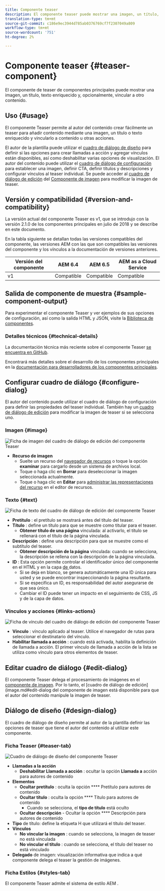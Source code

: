 ```yaml
---
title: Componente teaser
description: El componente teaser puede mostrar una imagen, un título, texto enriquecido y, opcionalmente, vincular a otro contenido.
translation-type: tm+mt
source-git-commit: c186e9ec3944d785ab0376769cf7f2307049a809
workflow-type: tm+mt
source-wordcount: '751'
ht-degree: 2%

---
```



# Componente teaser {#teaser-component}

El componente de teaser de componentes principales puede mostrar una imagen, un título, texto enriquecido y, opcionalmente, vincular a otro contenido.

## Uso {#usage}

El componente Teaser permite al autor del contenido crear fácilmente un teaser para añadir contenido mediante una imagen, un título o texto enriquecido y vincularlo a contenido u otras acciones.

El autor de la plantilla puede utilizar el [cuadro de diálogo de diseño](#design-dialog) para definir si las opciones para crear llamadas a acción y agregar vínculos están disponibles, así como deshabilitar varias opciones de visualización. El autor del contenido puede utilizar el [cuadro de diálogo de configuración](#configure-dialog) para establecer una imagen, definir CTA, definir títulos y descripciones y configurar vínculos al teaser individual. Se puede acceder al [cuadro de diálogo de edición](image.md#edit-dialog) del [Componente de imagen](image.md) para modificar la imagen de teaser.

## Versión y compatibilidad {#version-and-compatibility}

La versión actual del componente Teaser es v1, que se introdujo con la versión 2.1.0 de los componentes principales en julio de 2018 y se describe en este documento.

En la tabla siguiente se detallan todas las versiones compatibles del componente, las versiones AEM con las que son compatibles las versiones del componente y los vínculos a la documentación de versiones anteriores.

| Versión del componente | AEM 6.4   | AEM 6.5 | AEM as a Cloud Service |
|---|---|---|---|
| v1 | Compatible | Compatible | Compatible |

## Salida de componente de muestra {#sample-component-output}

Para experimentar el componente Teaser y ver ejemplos de sus opciones de configuración, así como la salida HTML y JSON, visite la [Biblioteca de componentes](https://adobe.com/go/aem_cmp_library_teaser).

### Detalles técnicos {#technical-details}

La documentación técnica más reciente sobre el componente Teaser [se encuentra en GitHub](https://adobe.com/go/aem_cmp_tech_teaser_v1).

Encontrará más detalles sobre el desarrollo de los componentes principales en la [documentación para desarrolladores de los componentes principales](/help/developing/overview.md).

## Configurar cuadro de diálogo {#configure-dialog}

El autor del contenido puede utilizar el cuadro de diálogo de configuración para definir las propiedades del teaser individual. También hay un [cuadro de diálogo de edición](#edit-dialog) para modificar la imagen de teaser si se selecciona uno.

### Imagen {#image}

![Ficha de imagen del cuadro de diálogo de edición del componente Teaser](/help/assets/teaser-edit-image.png)

* **Recurso de imagen**
   * Suelte un recurso del [navegador de recursos](https://docs.adobe.com/content/help/en/experience-manager-cloud-service/sites/authoring/fundamentals/environment-tools.html) o toque la opción **examinar** para cargarlo desde un sistema de archivos local.
   * Toque o haga clic en **Borrar** para deseleccionar la imagen seleccionada actualmente.
   * Toque o haga clic en **Editar** para [administrar las representaciones del recurso](https://docs.adobe.com/content/help/en/experience-manager-cloud-service/assets/manage/manage-digital-assets.html) en el editor de recursos.

### Texto {#text}

![Ficha de texto del cuadro de diálogo de edición del componente Teaser](/help/assets/teaser-edit-text.png)

* **Pretítulo** : el pretítulo se mostrará antes del título del teaser.
* **Título** : define un título para que se muestre como titular para el teaser.
   * **Obtener título de una página**  vinculada: al activarlo, el título se rellenará con el título de la página vinculada.
* **Descripción** : define una descripción para que se muestre como el subtítulo del teaser.
   * **Obtener descripción de la página**  vinculada: cuando se selecciona, la descripción se rellena con la descripción de la página vinculada.
* **ID** : Esta opción permite controlar el identificador único del componente en el HTML y en la capa [ de ](/help/developing/data-layer/overview.md)datos.
   * Si se deja en blanco, se genera automáticamente una ID única para usted y se puede encontrar inspeccionando la página resultante.
   * Si se especifica un ID, es responsabilidad del autor asegurarse de que sea único.
   * Cambiar el ID puede tener un impacto en el seguimiento de CSS, JS y de la capa de datos.

### Vínculos y acciones {#links-actions}

![Ficha de vínculo del cuadro de diálogo de edición del componente Teaser](/help/assets/teaser-edit-link.png)

* **Vínculo** : vínculo aplicado al teaser. Utilice el navegador de rutas para seleccionar el destinatario del vínculo.
* **Habilitar llamada a acción** : cuando está activada, habilita la definición de llamada a acción. El primer vínculo de llamada a acción de la lista se utiliza como vínculo para otros elementos de teaser.

## Editar cuadro de diálogo {#edit-dialog}

El componente Teaser delega el procesamiento de imágenes en el [componente de imagen](image.md). Por lo tanto, el [cuadro de diálogo de edición](image.md#edit-dialog del componente de imagen está disponible para que el autor del contenido manipule la imagen de teaser.

## Diálogo de diseño {#design-dialog}

El cuadro de diálogo de diseño permite al autor de la plantilla definir las opciones de teaser que tiene el autor del contenido al utilizar este componente.

### Ficha Teaser {#teaser-tab}

![Cuadro de diálogo de diseño del componente Teaser](/help/assets/teaser-design.png)

* **Llamadas a la acción**
   * **Deshabilitar Llamada a acción** : ocultar la opción  **Llamada a** acción para autores de contenido
* **Elementos**
   * **Ocultar pretítulo** : oculta la opción  **** Pretítulo para autores de contenido
   * **Ocultar título** : oculta la opción  **** Título para autores de contenido
      * Cuando se selecciona, el **tipo de título** está oculto
   * **Ocultar descripción** - Ocultar la opción  **** Descripción para autores de contenido
* **Tipo**  de título: define la etiqueta H que utilizará el título del teaser.
* **Vínculos**
   * **No vincular la imagen** : cuando se selecciona, la imagen de teaser no está vinculada
   * **No vincular el título** : cuando se selecciona, el título del teaser no está vinculado
* **Delegado**  de imagen: visualización informativa que indica a qué componente delega el teaser la gestión de imágenes.

### Ficha Estilos {#styles-tab}

El componente Teaser admite el sistema de estilo AEM [](/help/get-started/authoring.md#component-styling).
